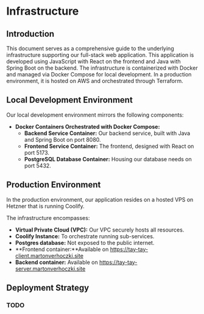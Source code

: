 # Infrastructure

## Introduction

This document serves as a comprehensive guide to the underlying infrastructure supporting our full-stack web application. This application is developed using JavaScript with React on the frontend and Java with Spring Boot on the backend. The infrastructure is containerized with Docker and managed via Docker Compose for local development. In a production environment, it is hosted on AWS and orchestrated through Terraform.

## Local Development Environment

Our local development environment mirrors the following components:

- **Docker Containers Orchestrated with Docker Compose:**
    - **Backend Service Container:** Our backend service, built with Java and Spring Boot on port 8080.
    - **Frontend Service Container:** The frontend, designed with React on port 5173.
    - **PostgreSQL Database Container:** Housing our database needs on port 5432.

## Production Environment

In the production environment, our application resides on a hosted VPS on Hetzner that is running Coolify.

The infrastructure encompasses:

- **Virtual Private Cloud (VPC):** Our VPC securely hosts all resources.
- **Coolify Instance:** To orchestrate running sub-services.
- **Postgres database:** Not exposed to the public internet.
- **Frontend container:**Available on https://tay-tay-client.martonverhoczki.site
- **Backend container:** Available on https://tay-tay-server.martonverhoczki.site

## Deployment Strategy
### TODO
